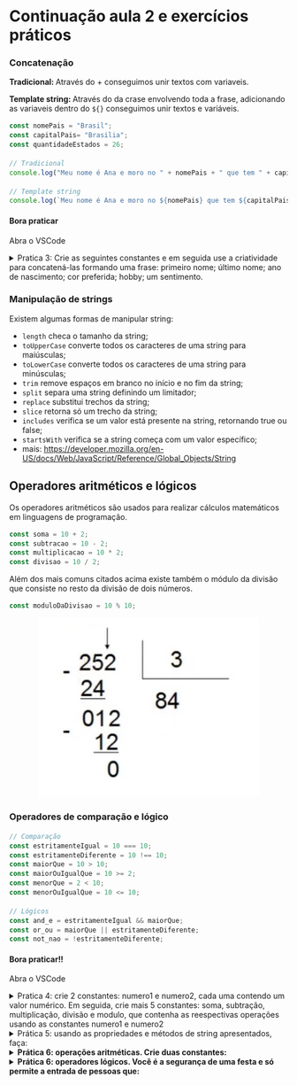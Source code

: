 # Continuação aula 2 e exercícios práticos

### Concatenação
  <b>Tradicional: </b> Através do + conseguimos unir textos com variaveis.
  
  <b>Template string: </b> Através do da crase envolvendo toda a frase, adicionando as variaveis dentro do `${}` conseguimos unir textos e variáveis.

```javascript
const nomePais = "Brasil";
const capitalPais= "Brasilia";
const quantidadeEstados = 26;

// Tradicional
console.log("Meu nome é Ana e moro no " + nomePais + " que tem " + capitalPais + " como capital. Aqui sou muito feliz pois tenho "+ quantidadeEstados + " estados para desbravar!");

// Template string
console.log(`Meu nome é Ana e moro no ${nomePais} que tem ${capitalPais} como capital. Aqui sou muito feliz pois tenho ${quantidadeEstados} estados para desbravar!`);
```

#### Bora praticar 
Abra o VSCode
  
  <details>
    <summary>Pratica 3: Crie as seguintes constantes e em seguida use a criatividade para concatená-las formando uma frase: primeiro nome; último nome; ano de nascimento; cor preferida; hobby; um sentimento.
    </summary>

    ```javascript
      const primeiroNome = Ana
      const ultimoNome = Santos
      const anoDeNascimento = 2001
      const corPreferida = "laranja"
      const hobbie = "fazer natacao"
      const sentimento = "felicidade, porque sextou, bb!!"

      console.log(`Meu nome é ${primeiroNome} ${ultimoNome}. Nascida no ano de ${anoDeNascimento}. Minha cor favorita é ${corPreferida}. Meu hobbie é ${hobbie} e meu atual sentimento é ${sentimento}`)

    ```
   </details>
   
### Manipulação de strings

Existem algumas formas de manipular string: 
- `length` checa o tamanho da string;
- `toUpperCase` converte todos os caracteres de uma string para maiúsculas;
- `toLowerCase` converte todos os caracteres de uma string para minúsculas;
- `trim` remove espaços em branco no início e no fim da string;
- `split` separa uma string definindo um limitador;
- `replace` substitui trechos da string;
- `slice` retorna só um trecho da string;
- `includes` verifica se um valor está presente na string, retornando true ou false;
- `startsWith` verifica se a string começa com um valor específico;
- mais: https://developer.mozilla.org/en-US/docs/Web/JavaScript/Reference/Global_Objects/String 


## Operadores aritméticos e lógicos
Os operadores aritméticos são usados para realizar cálculos matemáticos em linguagens de programação.

```javascript
const soma = 10 + 2;
const subtracao = 10 - 2;
const multiplicacao = 10 * 2;
const divisao = 10 / 2;
```

Além dos mais comuns citados acima existe também o módulo da divisão que consiste no resto da divisão de dois números.

```javascript
const moduloDaDivisao = 10 % 10;
```

<p align="center">
  <img width="400" src="../img/modulo.jpg">
</p> 

### Operadores de comparação e lógico

```javascript
// Comparação
const estritamenteIgual = 10 === 10;
const estritamenteDiferente = 10 !== 10;
const maiorQue = 10 > 10;
const maiorOuIgualQue = 10 >= 2;
const menorQue = 2 < 10;
const menorOuIgualQue = 10 <= 10;

// Lógicos
const and_e = estritamenteIgual && maiorQue;
const or_ou = maiorQue || estritamenteDiferente;
const not_nao = !estritamenteDiferente;
```

#### Bora praticar!!
Abra o VSCode

<details>
  <summary>Pratica 4: crie 2 constantes: numero1 e numero2, cada uma contendo um valor numérico. Em seguida, crie mais 5 constantes: soma, subtração, multiplicação, divisão e modulo, que contenha as reespectivas operações usando as constantes numero1 e numero2</summary>

```javascript
const numero1 = 10;
const numero2 = 4;

const soma = numero1+numero2;
const subtracao = numero1-numero2;
const multiplicacao= numero1*numero2;
const divisao= numero1/numero2;
const modulo= numero1%numero2;
```
</details>


<details>
  <summary>Prática 5: usando as propriedades e métodos de string apresentados, faça:</summary>
  - exiba o tamanho do nome completo (primeiro nome + espaço + último nome)
  - exiba o nome completo em letras maiúsculas
  - exiba o nome completo em letras minúsculas
  - verifique se o sentimento contém a palavra "sextou" usando <b>includes<b>
  
```javascript
  const nomeCompleto = "Ana Beatriz dos Santos"
  const sentimento = "felicidade, porque sextou, bb!!"
  const tamanhoSemEspacos = nomeCompleto.replace(/ /g, "").length;

  // tamanho do nome completo
  console.log(`Tamanho do nome completo: ${nomeCompleto.length}`)

  // tamanho do nome sem espaço
  console.log(`Tamanho do nome completo sem espaços: ${tamanhoSemEspacos}`);

  // nome completo em letras maiúsculas
  console.log(`Nome completo em letras maiúsculas: ${nomeCompleto.toUpperCase()}`);

  // nome completo em letras minúsculas
  console.log(`Nome completo em letras minúsculas: ${nomeCompleto.toLowerCase()}`);

  // Verificar se o sentimento contém a palavra "feliz"
  console.log(`Sentimento inclui "sextou": ${sentimento.includes("sextou")}`);

```
</details>

<details>
  <summary>Prática 6: operações aritméticas. Crie duas constantes:</summary>
  - idade: calcule a idade do seu amigo com base no ano atual 
  - anosAté100: calcule quantos anos faltam para ele completar 100 anos
  
```javascript

const anoAtual = 2024;
const anoDeNascimento = 2001;

const idade = anoAtual - anoDeNascimento;
const anosAté100 = 100 - idade;

console.log(`Idade: ${idade}`);
console.log(`Anos até 100: ${anosAté100}`);

  
```
</details>

<details>
  <summary>Prática 6: operadores lógicos. Você é a segurança de uma festa e só permite a entrada de pessoas que:</summary>
  - têm mais de 18 anos E 
  - estão vestindo roupas formais OU têm o convite VIP <br>

  Crie 3 variaveis: idade, roupaFormal (booleano) e temConviteVIP (booleano). Use operadores lógicos para determinar se a pessoa pode entrar ou não. 

```javascript

const idade = 20;
const roupaFormal = true;
const temConviteVIP = false;

const podeEntrar = idade > 18 && (roupaFormal || temConviteVIP);
console.log(`Pode entrar na festa: ${podeEntrar}`);

```
</details>